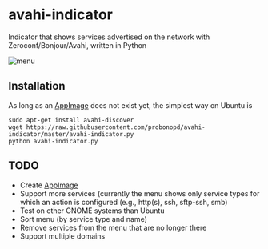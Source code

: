 # avahi-indicator
Indicator that shows services advertised on the network with Zeroconf/Bonjour/Avahi, written in Python

![menu](https://cloud.githubusercontent.com/assets/2480569/13030383/223c9c06-d2a9-11e5-8760-4f5e6d63856f.jpg)

## Installation

As long as an [AppImage](http://appimage.org) does not exist yet, the simplest way on Ubuntu is

```
sudo apt-get install avahi-discover
wget https://raw.githubusercontent.com/probonopd/avahi-indicator/master/avahi-indicator.py
python avahi-indicator.py
```

## TODO

 * Create [AppImage](http://appimage.org)
 * Support more services (currently the menu shows only service types for which an action is configured (e.g., http(s), ssh, sftp-ssh, smb)
 * Test on other GNOME systems than Ubuntu
 * Sort menu (by service type and name)
 * Remove services from the menu that are no longer there
 * Support multiple domains
